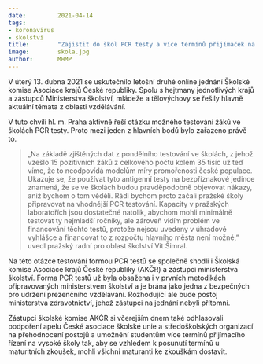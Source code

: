 ```yaml
---
date:         2021-04-14
tags:         
- koronavirus
- školství
title:        "Zajistit do škol PCR testy a více termínů přijímaček na vysoké školy. Zástupci školské komise jednali o možných změnách"
image: 	      skola.jpg
author:       MHMP
---
```


V úterý 13. dubna 2021 se uskutečnilo letošní druhé online jednání Školské komise Asociace krajů České republiky. Spolu s hejtmany jednotlivých krajů a zástupců Ministerstva školství, mládeže a tělovýchovy se řešily hlavně aktuální témata z oblasti vzdělávání.

V tuto chvíli hl. m. Praha aktivně řeší otázku možného testování žáků ve školách PCR testy. Proto mezi jeden z hlavních bodů bylo zařazeno právě to. 

> „Na základě zjištěných dat z pondělního testování ve školách, z jehož vzešlo 15 pozitivních žáků z celkového počtu kolem 35 tisíc už teď víme, že to neodpovídá modelům míry promořenosti české populace. Ukazuje se, že používat tyto antigenní testy na bezpříznakové jedince znamená, že se ve školách budou pravděpodobně objevovat nákazy, aniž bychom o tom věděli. Rádi bychom proto začali pražské školy připravovat na vhodnější PCR testování. Kapacity v pražských laboratořích jsou dostatečné natolik, abychom mohli minimálně testovat ty nejmladší ročníky, ale zároveň vidím problém ve financování těchto testů, protože nejsou uvedeny v úhradové vyhlášce a financovat to z rozpočtu hlavního města není možné,” uvedl pražský radní pro oblast školství Vít Šimral.

Na této otázce testování formou PCR testů se společně shodli i Školská komise Asociace krajů České republiky (AKČR) a zástupci ministerstva školství. Forma PCR testů už byla obsažena i v prvních metodikách připravovaných ministerstvem školství a je brána jako jedna z bezpečných pro udržení prezenčního vzdělávání. Rozhodující ale bude postoj ministerstva zdravotnictví, jehož zástupci na jednání nebyli přítomni.

Zástupci školské komise AKČR si včerejším dnem také odhlasovali podpoření apelu České asociace školské unie a středoškolských organizací na přehodnocení postojů a umožnění studentům více termínů přijímacího řízení na vysoké školy tak, aby se vzhledem k posunutí termínů u maturitních zkoušek, mohli všichni maturanti ke zkouškám dostavit.
